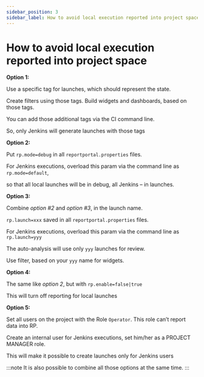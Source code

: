 ```yaml
---
sidebar_position: 3
sidebar_label: How to avoid local execution reported into project space
---
```


# How to avoid local execution reported into project space

**Option 1:** 

Use a specific tag for launches, which should represent the state.

Create filters using those tags. Build widgets and dashboards, based on those tags. 

You can add those additional tags via the CI command line. 

So, only Jenkins will generate launches with those tags

**Option 2:**

Put `rp.mode=debug` in all `reportportal.properties` files.

For Jenkins executions, overload this param via the command line as `rp.mode=default`,

so that all local launches will be in debug, all Jenkins – in launches.

**Option 3:**

Combine _option #2_ and _option #3_, in the launch name.

`rp.launch=xxx` saved in all `reportportal.properties` files.

For Jenkins executions, overload this param via the command line as `rp.launch=yyy`

The auto-analysis will use only `yyy` launches for review.

Use filter, based on your `yyy` name for widgets.

**Option 4:**

The same like _option 2_, but with `rp.enable=false|true`

This will turn off reporting for local launches

**Option 5:**

Set all users on the project with the Role `Operator`. This role can’t report data into RP.

Create an internal user for Jenkins executions, set him/her as a PROJECT MANAGER role. 

This will make it possible to create launches only for Jenkins users

:::note
It is also possible to combine all those options at the same time.
:::

